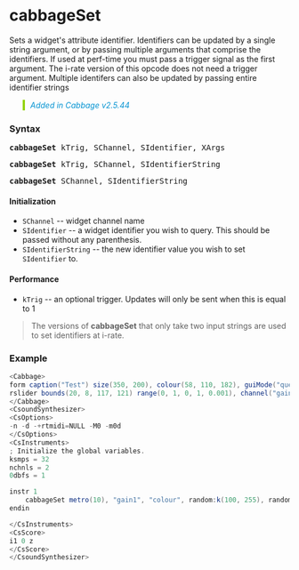 # cabbageSet

Sets a widget's attribute identifier. Identifiers can be updated by a single string argument, or by passing multiple arguments that comprise the identifiers. If used at perf-time you must pass a trigger signal as the first argument. The i-rate version of this opcode does not need a trigger argument. Multiple identifers can also be updated by passing entire identifier strings   

<blockquote style="font-style:italic;border-left:10px solid #93d200;color:rgb(3, 147, 210);padding:1px;padding-left:10px;margin-top:0px;margin-bottom:1px;border-left-width:0.25rem"> Added in Cabbage v2.5.44</blockquote>

### Syntax

<pre><b>cabbageSet</b> kTrig, SChannel, SIdentifier, XArgs</pre>
<pre><b>cabbageSet</b> kTrig, SChannel, SIdentifierString</pre>
<pre><b>cabbageSet</b> SChannel, SIdentifierString</pre>

#### Initialization

* `SChannel` -- widget channel name
* `SIdentifier` -- a widget identifier you wish to query. This should be passed without any parenthesis.
* `SIdentifierString` -- the new identifier value you wish to set `SIdentifier` to.

#### Performance

* `kTrig` -- an optional trigger. Updates will only be sent when this is equal to 1

>The versions of <b>cabbageSet</b> that only take two input strings are used to set identifiers at i-rate. 

### Example

```csharp
<Cabbage>
form caption("Test") size(350, 200), colour(58, 110, 182), guiMode("queue"), pluginId("sfi1")
rslider bounds(20, 8, 117, 121) range(0, 1, 0, 1, 0.001), channel("gain1"), text("Gain")
</Cabbage>
<CsoundSynthesizer>
<CsOptions>
-n -d -+rtmidi=NULL -M0 -m0d 
</CsOptions>
<CsInstruments>
; Initialize the global variables. 
ksmps = 32
nchnls = 2
0dbfs = 1

instr 1
    cabbageSet metro(10), "gain1", "colour", random:k(100, 255), random:k(100, 255), random:k(100, 255)
endin

</CsInstruments>
<CsScore>
i1 0 z
</CsScore>
</CsoundSynthesizer>
```